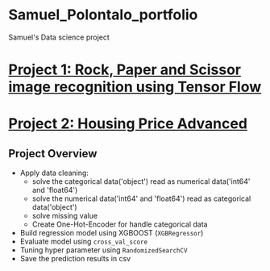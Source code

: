 # Samuel_Polontalo_portfolio
Samuel's Data science project

# [Project 1: Rock, Paper and Scissor image recognition using Tensor Flow](https://github.com/samuelpolontalo/rock-paper-scissors-recognition-using-TensorFlow)
# [Project 2: Housing Price Advanced](https://github.com/samuelpolontalo/Housing-Price-Advanced)
## Project Overview
* Apply data cleaning:
  * solve the categorical data('object') read as numerical data('int64' and 'float64')
  * solve the numerical data('int64' and 'float64') read as categorical data('object')
  * solve missing value
  * Create One-Hot-Encoder for handle categorical data
* Build regression model using XGBOOST (`XGBRegressor`)
* Evaluate model using `cross_val_score`
* Tuning hyper parameter using `RandomizedSearchCV`
* Save the prediction results in csv
